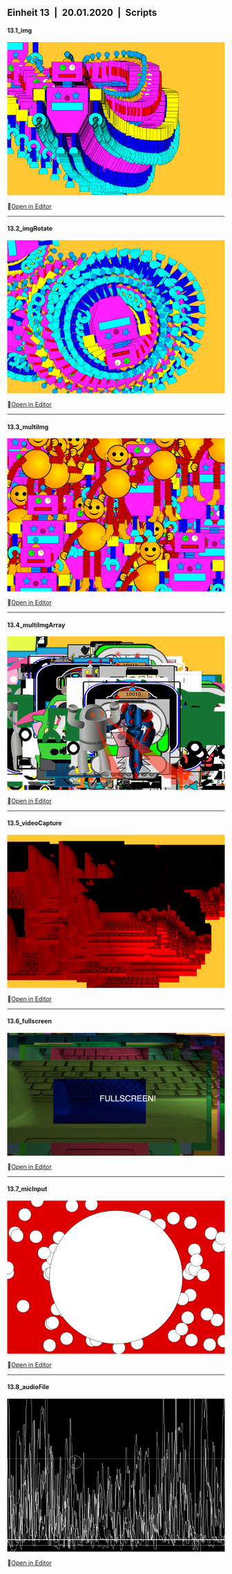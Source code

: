 ## Einheit 13&ensp;|&ensp;20.01.2020&ensp;|&ensp;Scripts

#### 13.1_img

![Image 13.1](media/13_1.png)

🔗[Open in Editor](https://editor.p5js.org/trych/sketches/NEdJBkZRu)

---

#### 13.2_imgRotate

![Image 13.2](media/13_2.png)

🔗[Open in Editor](https://editor.p5js.org/trych/sketches/hsQg7o4VJ)

---

#### 13.3_multiImg

![Image 13.3](media/13_3.png)

🔗[Open in Editor](https://editor.p5js.org/trych/sketches/U1bDQ73bZ)

---

#### 13.4_multiImgArray

![Image 13.4](media/13_4.png)

🔗[Open in Editor](https://editor.p5js.org/trych/sketches/D4p3ixrlI)

---

#### 13.5_videoCapture

![Image 13.5](media/13_5.png)

🔗[Open in Editor](https://editor.p5js.org/trych/sketches/CI1PBMLMe)

---

#### 13.6_fullscreen

![Image 13.6](media/13_6.png)

🔗[Open in Editor](https://editor.p5js.org/trych/sketches/-Cd5oBApF)

---

#### 13.7_micInput

![Image 13.7](media/13_7.png)

🔗[Open in Editor](https://editor.p5js.org/trych/sketches/_NSrpq-XP)

---

#### 13.8_audioFile

![Image 13.8](media/13_8.png)

🔗[Open in Editor](https://editor.p5js.org/trych/sketches/cHH3lwXrTA)
